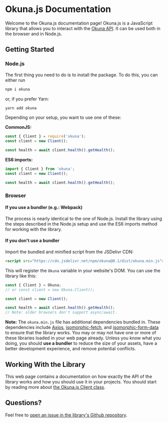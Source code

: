 # Okuna.js Documentation

Welcome to the Okuna.js documentation page! Okuna.js is a JavaScript library that allows you to interact with the [Okuna API](https://okuna.io). It can be used both in the browser and in Node.js.

## Getting Started

### Node.js

The first thing you need to do is to install the package. To do this, you can either run

```sh
npm i okuna
```

or, if you prefer Yarn:

```sh
yarn add okuna
```

Depending on your setup, you want to use one of these:

**CommonJS:**

```js
const { Client } = require('okuna');
const client = new Client();

const health = await client.health().getHealth();
```

**ES6 imports:**

```js
import { Client } from 'okuna';
const client = new Client();

const health = await client.health().getHealth();
```

### Browser

#### If you use a bundler (e.g.: Webpack)

The process is nearly identical to the one of Node.js. Install the library using the steps described in the Node.js setup and use the ES6 imports method for working with the library.

#### If you don't use a bundler

Import the bundled and minified script from the JSDelivr CDN:

```html
<script src="https://cdn.jsdelivr.net/npm/okuna@0.1/dist/okuna.min.js"></script>
```

This will register the `Okuna` variable in your website's DOM. You can use the library like this:

```js
const { Client } = Okuna;
// or const client = new Okuna.Client();

const client = new Client();

const health = await client.health().getHealth();
// Note: older browsers don't support async/await.
```

**Note:** The `okuna.min.js` file has additional dependencies bundled in. These dependencies include [Axios](https://npmjs.com/axios), [isomorphic-fetch](https://npmjs.com/isomorphic-fetch), and [isomorphic-form-data](https://npmjs.com/isomorphic-form-data) to ensure that the library works. You may or may not have one or more of these libraries loaded in your web page already. Unless you know what you doing, you should **use a bundler** to reduce the size of your assets, have a better development experience, and remove potential conflicts.

## Working With the Library

This web page contains a documentation on how exactly the API of the library works and how you should use it in your projects. You should start by reading more about [the Okuna.js Client class](/classes/client.html).

## Questions?

Feel free to [open an issue in the library's Github repository](https://github.com/jozsefsallai/okuna.js/issues).

